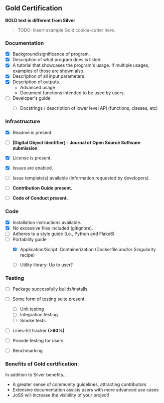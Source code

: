 ## Gold Certification

**BOLD text is different from Silver**

> TODO: Insert example Gold cookie-cutter here.

### Documentation

- [x] Background/significance of program.
- [x] Description of what program does is listed.
- [x] A tutorial that showcases the program's usage. If multiple usages, examples of those are shown also.
- [x] Description of all input parameters.
- [x] Description of outputs.
    - Advanced usage
    - Document functions intended to be used by users.
- [ ] Developer's guide
    - [ ] Docstrings / description of lower level API (functions, classes, etc)


### Infrastructure

- [x] Readme is present.
- [ ] **[Digital Object Identifier] - Journal of Open Source Software submission**
- [x] License is present.
- [x] Issues are enabled.
- [ ] Issue template(s) available (information requested by developers).
- [ ] **Contribution Guide present.**
- [ ] **Code of Conduct present.**


### Code

- [x] Installation instructions available.
- [x] No excessive files included (gitignore).
- [ ] Adheres to a style guide (i.e., Python and Flake8)
- [ ] Portability guide
    - [x] Application/Script: Containerization (Dockerfile and/or Singularity recipe)
    - [ ] Utility library: Up to user?


### Testing

- [ ] Package successfully builds/installs.
- [ ] Some form of testing suite present.
    - [ ] Unit testing
    - [ ] Integration testing
    - [ ] Smoke tests
- [ ] Lines-hit tracker **(>90%)**
- [ ] Provide testing for users
- [ ] Benchmarking


### Benefits of Gold certification:
In addition to Silver benefits...

- A greater sense of community guidelines, attracting contributors
- Extensive documentation assists users with more advanced use cases
- JoSS will increase the visibility of your project!
